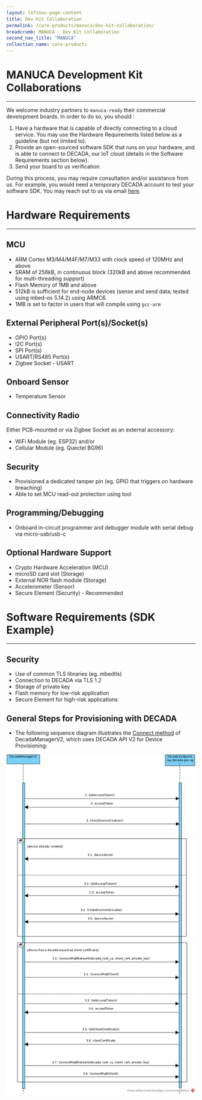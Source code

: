 ```yaml
---
layout: leftnav-page-content
title: Dev Kit Collaboration
permalink: /core-products/manuca/dev-kit-collaboration/
breadcrumb: MANUCA - Dev Kit Collaboration
second_nav_title: "MANUCA"
collection_name: core-products
---
```


# MANUCA Development Kit Collaborations

---

We welcome industry partners to `manuca-ready` their commercial development boards.
In order to do so, you should :

1. Have a hardware that is capable of directly connecting to a cloud service. You may use the Hardware Requirements listed below as a guideline (but not limited to).
2. Provide an open-sourced software SDK that runs on your hardware, and is able to connect to DECADA, our IoT cloud (details in the Software Requirements section below).
3. Send your board to us verification.

During this process, you may require consultation and/or assistance from us. For example, you would need a temporary DECADA account to test your software SDK. You may reach out to us via email [here](https://www.siot.gov.sg/contact-us/).

#

# Hardware Requirements

---

## MCU

- ARM Cortex M3/M4/M4F/M7/M33 with clock speed of 120MHz and above
- SRAM of 256kB, in continuous block (320kB and above recommended for multi-threading support)
- Flash Memory of 1MB and above
- 512kB is sufficient for end-node devices (sense and send data; tested using mbed-os 5.14.2) using ARMC6.
- 1MB is set to factor in users that will compile using `gcc-arm`

## External Peripheral Port(s)/Socket(s)

- GPIO Port(s)
- I2C Port(s)
- SPI Port(s)
- USART/RS485 Port(s)
- Zigbee Socket - USART

## Onboard Sensor

- Temperature Sensor

## Connectivity Radio

Either PCB-mounted or via Zigbee Socket as an external accessory:

- WiFi Module (eg. ESP32) and/or
- Cellular Module (eg. Quectel BG96)

## Security

- Provisioned a dedicated tamper pin (eg. GPIO that triggers on hardware breaching)
- Able to set MCU read-out protection using tool

## Programming/Debugging

- Onboard in-circuit programmer and debugger module with serial debug via micro-usb/usb-c

## Optional Hardware Support

- Crypto Hardware Acceleration (MCU)
- microSD card slot (Storage)
- External NOR flash module (Storage)
- Accelerometer (Sensor)
- Secure Element (Security) - Recommended

#

# Software Requirements (SDK Example)

---

## Security

- Use of common TLS libraries (eg. mbedtls)
- Connection to DECADA via TLS 1.2
- Storage of private key
- Flash memory for low-risk application
- Secure Element for high-risk applications

## General Steps for Provisioning with DECADA

- The following sequence diagram illustrates the [Connect method](https://github.com/GovTechSIOT/stack-manuca-os/blob/master/src/DecadaManagerV2/decada_manager_v2.cpp#L27) of DecadaManagerV2, which uses DECADA API V2 for Device Provisioning:

![Sequence Diagram](/images/manuca/intro/decadamanagerv2_connect_seq_diagram.png)
